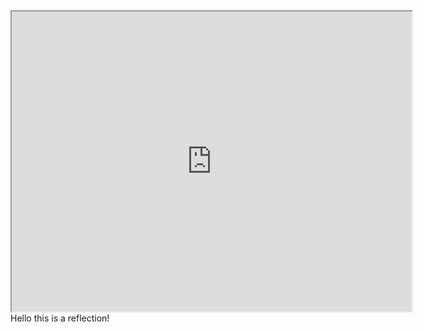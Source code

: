 <iframe src="https://www.google.com/maps/d/embed?mid=1YWskCDuhLv4bnefYQKNtFEbraDpplsUd&ehbc=2E312F" width="640" height="480"></iframe>
Hello this is a reflection!

